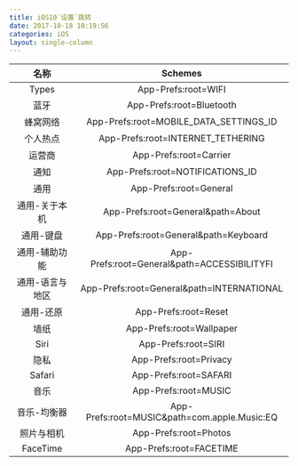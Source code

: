 ```yaml
---
title: iOS10`设置`跳转
date: 2017-10-18 10:19:56
categories: iOS
layout: single-column
---
```




<!-- more -->



|    名称    |                 Schemes                  |
| :------: | :--------------------------------------: |
|  Types   |           App-Prefs:root=WIFI            |
|    蓝牙    |         App-Prefs:root=Bluetooth         |
|   蜂窝网络   |  App-Prefs:root=MOBILE_DATA_SETTINGS_ID  |
|   个人热点   |    App-Prefs:root=INTERNET_TETHERING     |
|   运营商    |          App-Prefs:root=Carrier          |
|    通知    |     App-Prefs:root=NOTIFICATIONS_ID      |
|    通用    |          App-Prefs:root=General          |
| 通用-关于本机  |    App-Prefs:root=General&path=About     |
|  通用-键盘   |   App-Prefs:root=General&path=Keyboard   |
| 通用-辅助功能  | App-Prefs:root=General&path=ACCESSIBILITYFI |
| 通用-语言与地区 | App-Prefs:root=General&path=INTERNATIONAL |
|  通用-还原   |           App-Prefs:root=Reset           |
|    墙纸    |         App-Prefs:root=Wallpaper         |
|   Siri   |           App-Prefs:root=SIRI            |
|    隐私    |          App-Prefs:root=Privacy          |
|  Safari  |          App-Prefs:root=SAFARI           |
|    音乐    |           App-Prefs:root=MUSIC           |
|  音乐-均衡器  | App-Prefs:root=MUSIC&path=com.apple.Music:EQ |
|  照片与相机   |          App-Prefs:root=Photos           |
| FaceTime |         App-Prefs:root=FACETIME          |

